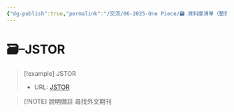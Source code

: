 ```yaml
---
{"dg-publish":true,"permalink":"/交流/06-2025-One Piece/🗃️ 資料庫清單（整理中）/JSTOR/","title":"JSTOR","tags":["🗃️資料庫","研究論文","外文"],"noteIcon":"3","created":"2025-05-29T12:51:29.000+08:00","updated":"2025-05-29T21:15:05.000+08:00"}
---
```




# 🗃️–JSTOR



> [!example] JSTOR
> - URL: [JSTOR](https://www.jstor.org)



> [!NOTE] 說明備註
> 尋找外文期刊


